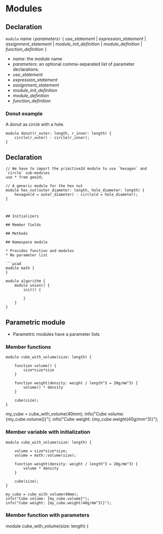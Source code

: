 # Modules

## Declaration

`module` *name* `(`*parameters*`)` `{` 
    *use_statement* | 
    *expression_statement* | 
    *assignment_statement* |
    *module_init_definition* | 
    *module_definition* | 
    *function_definition* 
`}`

* *name*: the module name
* *parameters*: an optional comma-separated list of parameter declarations.
* *use_statement*
* *expression_statement*
* *assignment_statement*
* *module_init_definition*
* *module_definition*
* *function_definition* 

### Donut example

A donut as circle with a hole.

```µCAD.donut
module donut(r_outer: length, r_inner: length) {
    circle(r_outer) - circle(r_inner);
}
```

## Declaration

```µcad
// We have to import the primitive2d module to use `hexagon` and `circle` sub-modules
use * from geo2d;

// A generic module for the hex nut
module hex_nut(outer_diameter: length, hole_diameter: length) {
    hexagon(d = outer_diameter) - circle(d = hole_diameter);
}



## Initializers

## Member fields

## Methods

## Namespace module

* Provides function and modules
* No parameter list

```µcad
module math {
}

module algorithm {
    module union() {
        init() {
            
        }
    }
}

```

## Parametric module

* Parametric modules have a parameter lists

### Member functions

```µcad
module cube_with_volume(size: length) {

    function volume() {
        size*size*size
    }

    function weight(density: weight / length^3 = 20g/mm^3) {
        volume() * density
    }

    cube(size);
}
```

my_cube = cube_with_volume(40mm);
info("Cube volume: {my_cube.volume()}");
info("Cube weight: {my_cube.weight(40g/mm^3)}");

### Member variable with initialization

```µcad
module cube_with_volume(size: length) {

    volume = size*size*size;
    volume = math::volume(size);

    function weight(density: weight / length^3 = 20g/mm^3) {
        volume * density
    }

    cube(size);
}

my_cube = cube_with_volume(40mm);
info("Cube volume: {my_cube.volume}");
info("Cube weight: {my_cube.weight(40g/mm^3)}");
```

### Member function with parameters

module cube_with_volume(size: length) {
